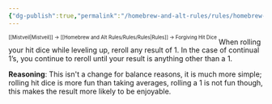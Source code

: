 ```yaml
---
{"dg-publish":true,"permalink":"/homebrew-and-alt-rules/rules/homebrew-alt-rules/forgiving-hit-dice/"}
---
```


<sup><sup>[[Mistveil\|Mistveil]] → [[Homebrew and Alt Rules/Rules/Rules\|Rules]] → Forgiving Hit Dice</sup></sup>
When rolling your hit dice while leveling up, reroll any result of 1. In the case of continual 1’s, you continue to reroll until your result is anything other than a 1.

**Reasoning**: This isn't a change for balance reasons, it is much more simple; rolling hit dice is more fun than taking averages, rolling a 1 is not fun though, this makes the result more likely to be enjoyable.